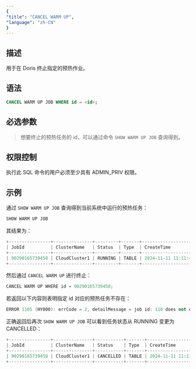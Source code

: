 ```yaml
---
{
"title": "CANCEL WARM UP",
"language": "zh-CN"
}
---
```


<!-- 
Licensed to the Apache Software Foundation (ASF) under one
or more contributor license agreements.  See the NOTICE file
distributed with this work for additional information
regarding copyright ownership.  The ASF licenses this file
to you under the Apache License, Version 2.0 (the
"License"); you may not use this file except in compliance
with the License.  You may obtain a copy of the License at

  http://www.apache.org/licenses/LICENSE-2.0

Unless required by applicable law or agreed to in writing,
software distributed under the License is distributed on an
"AS IS" BASIS, WITHOUT WARRANTIES OR CONDITIONS OF ANY
KIND, either express or implied.  See the License for the
specific language governing permissions and limitations
under the License.
-->

## 描述

用于在 Doris 终止指定的预热作业。

## 语法

```sql
CANCEL WARM UP JOB WHERE id = <id>;
```

## 必选参数

<id>

> 想要终止的预热任务的 id，可以通过命令 `SHOW WARM UP JOB` 查询得到。

## 权限控制

执行此 SQL 命令的用户必须至少具有 ADMIN_PRIV 权限。

## 示例

通过 `SHOW WARM UP JOB` 查询得到当前系统中运行的预热任务：

```sql
SHOW WARM UP JOB
```

其结果为：

```C++
+----------------+---------------+---------+-------+-------------------------+-------------+----------+------------+--------+
| JobId          | ClusterName   | Status  | Type  | CreateTime              | FinishBatch | AllBatch | FinishTime | ErrMsg |
+----------------+---------------+---------+-------+-------------------------+-------------+----------+------------+--------+
| 90290165739458 | CloudCluster1 | RUNNING | TABLE | 2024-11-11 11:11:42.700 | 1           | 3        | NULL       |        |
+----------------+---------------+---------+-------+-------------------------+-------------+----------+------------+--------+
```

然后通过 `CANCEL WARM UP` 进行终止：

```C++
CANCEL WARM UP WHERE id = 90290165739458;
```

若返回以下内容则表明指定 id 对应的预热任务不存在：

```C++
ERROR 1105 (HY000): errCode = 2, detailMessage = job id: 110 does not exist.
```

正确返回后再次 `SHOW WARM UP JOB` 可以看到任务状态从 RUNNING 变更为 CANCELLED：

```C++
+----------------+---------------+-----------+-------+-------------------------+-------------+----------+-------------------------+-------------+
| JobId          | ClusterName   | Status    | Type  | CreateTime              | FinishBatch | AllBatch | FinishTime              | ErrMsg      |
+----------------+---------------+-----------+-------+-------------------------+-------------+----------+-------------------------+-------------+
| 90290165739458 | CloudCluster1 | CANCELLED | TABLE | 2024-11-11 11:11:42.700 | 1           | 3        | 2024-11-11 11:11:43.700 | user cancel |
+----------------+---------------+-----------+-------+-------------------------+-------------+----------+-------------------------+-------------+
```